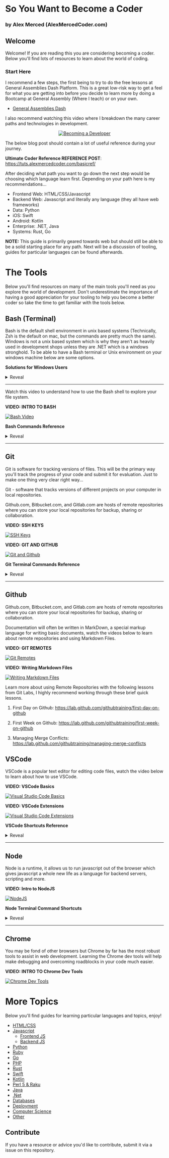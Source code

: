 # So You Want to Become a Coder
### by Alex Merced (AlexMercedCoder.com)

## Welcome

Welcome! If you are reading this you are considering becoming a coder. Below you'll find lots of resources to learn about the world of coding.

### Start Here

I recommend a few steps, the first being to try to do the free lessons at General Assemblies Dash Platform. This is a great low-risk way to get a feel for what you are getting into before you decide to learn more by doing a Bootcamp at General Assembly (Where I teach) or on your own.

- [General Assemblies Dash](https://dash.generalassemb.ly/)

I also recommend watching this video where I breakdown the many career paths and technologies in development.

<center>

[![Becoming a Developer](http://img.youtube.com/vi/abKUWOldphg/0.jpg)](http://www.youtube.com/watch?v=abKUWOldphg "Becoming a Developer")

</center>

The below blog post should contain a lot of useful reference during your journey. 

**Ultimate Coder Reference REFERENCE POST**: https://tuts.alexmercedcoder.com/basicref/

After deciding what path you want to go down the next step would be choosing which language learn first. Depending on your path here is my recommendations...

- Frontend Web: HTML/CSS/Javascript
- Backend Web: Javascript and literally any language (they all have web frameworks)
- Data: Python
- iOS: Swift
- Android: Kotlin
- Enterprise: .NET, Java
- Systems: Rust, Go

**NOTE:** This guide is primarily geared towards web but should still be able to be a solid starting place for any path. Next will be a discussion of tooling, guides for particular languages can be found afterwards.

# The Tools

Below you'll find resources on many of the main tools you'll need as you explore the world of development. Don't underestimate the importance of having a good appreciation for your tooling to help you become a better coder so take the time to get familiar with the tools below.

## Bash (Terminal)

Bash is the default shell environment in unix based systems (Technically, Zsh is the default on mac, but the commands are pretty much the same). Windows is not a unix based system which is why they aren't as heavily used in development shops unless they are .NET which is a windows stronghold. To be able to have a Bash terminal or Unix environment on your windows machine below are some options.

**Solutions for Windows Users**

<details>
<summary>
Reveal
</summary>
<p>

1. Install Xubuntu (https://xubuntu.org/) as a second operating on your machine (This is in my opinion the best option and a tutorial how to do so is here: https://www.lifewire.com/guide-to-installing-xubuntu-linux-2202075)

2. Use Windows Subsystem for Linux to have a Linux environment in your windows install (here is a tutorial => https://www.windowscentral.com/install-windows-subsystem-linux-windows-10 )

3. Install Xubuntu into a virtual machine using VirtualBox (tutorial: https://lmtools.com/setup-ubuntu-virtual-machine-in-windows-using-oracle-virtualbox )

4. Just use windows but install git-bash to have access to a bash shell in your windows file system, it's not exactly the same and will have minor differences along the way. (https://gitforwindows.org/)

</p>
</details>

---

Watch this video to understand how to use the Bash shell to explore your file system.

**VIDEO: INTRO TO BASH**

[![Bash Video](http://img.youtube.com/vi/snOP94q34V4/0.jpg)](http://www.youtube.com/watch?v=snOP94q34V4 "Bash Terminal")

**Bash Commands Reference**

<details>
<summary>
Reveal
</summary>
<p>

Exaustive List here: https://dev.to/awwsmm/101-bash-commands-and-tips-for-beginners-to-experts-30je

`ls -la` show all files in current directly including hidden files

`rm file.txt` remove file in this folder

`rm -rf folderName` remove folder in this folder

`touch file.txt` create a file in this folder

`mkdir folderName` make this particular folder

`pwd` print the directory you are currently in

`cat file.txt` print the contents of file to terminal

`cd folderName` go into subfolder

`cd ..` go into parent folder

`which commandName` which folder is the executable for a certain command

</p>
</details>

---

## Git

Git is software for tracking versions of files. This will be the primary way you'll track the progress of your code and submit it for evaluation. Just to make one thing very clear right way...

Git - software that tracks versions of different projects on your computer in local repositories.

Github.com, Bitbucket.com, and Gitlab.com are hosts of remote repositories where you can store your local repositories for backup, sharing or collaboration.

**VIDEO: SSH KEYS**

[![SSH Keys](http://img.youtube.com/vi/6u84sACs0v0/0.jpg)](http://www.youtube.com/watch?v=6u84sACs0v0 "SSH Keys")

**VIDEO: GIT AND GITHUB**

[![Git and Github](http://img.youtube.com/vi/L4zbgo7KFoA/0.jpg)](http://www.youtube.com/watch?v=L4zbgo7KFoA "Git and Github")

**Git Terminal Commands Reference**

<details>
<summary>
Reveal
</summary>
<p>

More commands here: https://dzone.com/articles/top-20-git-commands-with-examples

`git init` create a git repository in the current folder (never make a git repository inside another repository)

`git add -A` add all files to staging

`git commit -m "message here"` commit all files in staging

`git remote add remoteName remoteUrl` add a remote to push code too (Github or Git Enterprise), you can add as many remotes as you want

`git push remoteName branchName` push to code to the specified remote to the specified branch typically git push origin master

`git remote rm remoteName` remove a remote

`git log` see a log of commits

`git remote -v` see list of remotes

`git checkout -b newBranchName` create a new branch

`git checkout exisitingBranchName` switch a different branch

`git merge branchName` merge branch into your current branch

`git pull remoteName branchName` pull code from remote repo

</p>
</details>

---

## Github

Github.com, Bitbucket.com, and Gitlab.com are hosts of remote repositories where you can store your local repositories for backup, sharing or collaboration.

Documentation will often be written in MarkDown, a special markup language for writing basic documents, watch the videos below to learn about remote repositories and using Markdown Files.

**VIDEO: GIT REMOTES**

[![Git Remotes](http://img.youtube.com/vi/TOsVVxXdtu8/0.jpg)](http://www.youtube.com/watch?v=TOsVVxXdtu8 "Git Remotes")

**VIDEO: Writing Markdown Files**

[![Writing Markdown Files](http://img.youtube.com/vi/lbpRomejEd0/0.jpg)](http://www.youtube.com/watch?v=lbpRomejEd0 "Writing Markdown Files")

Learn more about using Remote Repositories with the following lessons from Git Labs, I highly recommend working through these brief quick lessons.

1. First Day on Github: https://lab.github.com/githubtraining/first-day-on-github

2. First Week on Github: https://lab.github.com/githubtraining/first-week-on-github

3. Managing Merge Conflicts: https://lab.github.com/githubtraining/managing-merge-conflicts

## VSCode

VSCode is a popular text editor for editing code files, watch the video below to learn about how to use VSCode.

**VIDEO: VSCode Basics**

[![Visual Studio Code Basics](http://img.youtube.com/vi/Pf54xUgWzhc/0.jpg)](http://www.youtube.com/watch?v=Pf54xUgWzhc "Visual Studio Code Basics")

**VIDEO: VSCode Extensions**

[![Visual Studio Code Extensions](http://img.youtube.com/vi/eftHJZwHYTQ/0.jpg)](http://www.youtube.com/watch?v=eftHJZwHYTQ "Visual Studio Code Extensions")

**VSCode Shortcuts Reference**

<details>
<summary>
Reveal
</summary>
<p>

1. Shortcuts for Mac: https://code.visualstudio.com/shortcuts/keyboard-shortcuts-macos.pdf

2. Shortcuts for Linux: https://code.visualstudio.com/shortcuts/keyboard-shortcuts-linux.pdf

3. Shortcuts for Windows: https://code.visualstudio.com/shortcuts/keyboard-shortcuts-windows.pdf

</p>
</details>

---

## Node

Node is a runtime, it allows us to run javascript out of the browser which gives javascript a whole new life as a language for backend servers, scripting and more.

**VIDEO: Intro to NodeJS**

[![NodeJS](http://img.youtube.com/vi/MifUZuRKrqg/0.jpg)](http://www.youtube.com/watch?v=MifUZuRKrqg "NodeJS")

**Node Terminal Command Shortcuts**

<details>
<summary>
Reveal
</summary>
<p>

`node filename.js` run the specified javascript file in the current folder

`npm init -y` create a new package.json file in the current folder

`npm install PackageName` install the specified package, add it to package.json file

`npm install` install all dependencies listed in the package.json file

`npm uninstall PackageName` uninstall the specified package

</p>
</details>

---

## Chrome

You may be fond of other browsers but Chrome by far has the most robust tools to assist in web development. Learning the Chrome dev tools will help make debugging and overcoming roadblocks in your code much easier.

**VIDEO: INTRO TO Chrome Dev Tools**

[![Chrome Dev Tools](http://img.youtube.com/vi/Bx9bhPOxNZk/0.jpg)](http://www.youtube.com/watch?v=Bx9bhPOxNZk "Chrome Dev Tools")

# More Topics

Below you'll find guides for learning particular languages and topics, enjoy!

- [HTML/CSS](/more/htmlcss.md)
- [Javascript](/more/js.md)
    - [Frontend JS](/more/js/frontend.md)
    - [Backend JS](/more/js/backend.md)
- [Python](/more/python.md)
- [Ruby](/more/ruby.md)
- [Go](/more/go.md)
- [PHP](/more/php.md)
- [Rust](/more/rust.md)
- [Swift](/more/swift.md)
- [Kotlin](/more/kotlin.md)
- [Perl 5 & Raku](/more/rakuperl.md)
- [Java](/more/java.md)
- [.Net](/more/dotnet.md)
- [Databases](/more/db.md)
- [Deployment](/more/deploy.md)
- [Computer Science](/more/cs.md)
- [Other](/more/other.md)

## Contribute

If you have a resource or advice you'd like to contribute, submit it via a issue on this repository.
